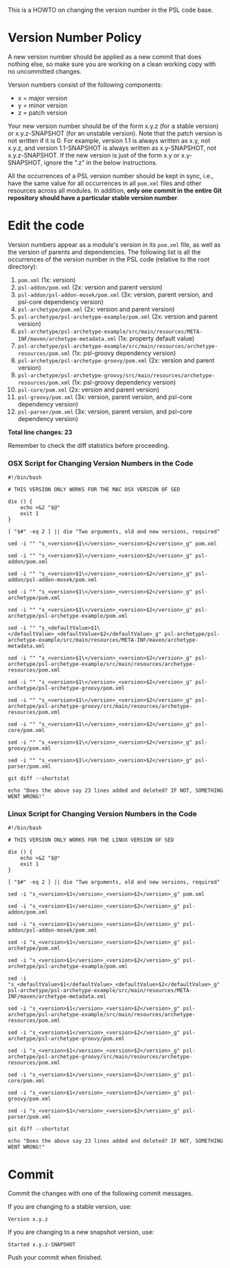 This is a HOWTO on changing the version number in the PSL code base.

# Version Number Policy

A new version number should be applied as a new commit that does nothing else, so make sure you are working on a clean working copy with no uncommitted changes.

Version numbers consist of the following components:

* x = major version
* y = minor version
* z = patch version

Your new version number should be of the form x.y.z (for a stable version) or x.y.z-SNAPSHOT (for an unstable version). Note that the patch version is not written if it is 0. For example, version 1.1 is always written as x.y, not x.y.z, and version 1.1-SNAPSHOT is always written as x.y-SNAPSHOT, not x.y.z-SNAPSHOT. If the new version is just of the form x.y or x.y-SNAPSHOT, ignore the ".z" in the below instructions.

All the occurrences of a PSL version number should be kept in sync, i.e., have the same value for all occurrences in all `pom.xml` files and other resources across all modules. In addition, **only one commit in the entire Git repository should have a particular stable version number**.

# Edit the code

Version numbers appear as a module's version in its `pom.xml` file, as well as the version of parents and dependencies.
The following list is all the occurrences of the version number in the PSL code (relative to the root directory):

1. `pom.xml` (1x: version)
1. `psl-addon/pom.xml` (2x: version and parent version)
1. `psl-addon/psl-addon-mosek/pom.xml` (3x: version, parent version, and psl-core dependency version)
1. `psl-archetype/pom.xml` (2x: version and parent version)
1. `psl-archetype/psl-archetype-example/pom.xml` (2x: version and parent version)
1. `psl-archetype/psl-archetype-example/src/main/resources/META-INF/maven/archetype-metadata.xml` (1x: property default value)
1. `psl-archetype/psl-archetype-example/src/main/resources/archetype-resources/pom.xml` (1x: psl-groovy dependency version)
1. `psl-archetype/psl-archetype-groovy/pom.xml` (2x: version and parent version)
1. `psl-archetype/psl-archetype-groovy/src/main/resources/archetype-resources/pom.xml` (1x: psl-groovy dependency version)
1. `psl-core/pom.xml` (2x: version and parent version)
1. `psl-groovy/pom.xml` (3x: version, parent version, and psl-core dependency version)
1. `psl-parser/pom.xml` (3x: version, parent version, and psl-core dependency version)

**Total line changes: 23**

Remember to check the diff statistics before proceeding.

### OSX Script for Changing Version Numbers in the Code

```
#!/bin/bash

# THIS VERSION ONLY WORKS FOR THE MAC OSX VERSION OF SED

die () {
    echo >&2 "$@"
    exit 1
}

[ "$#" -eq 2 ] || die "Two arguments, old and new versions, required"

sed -i "" "s_<version>$1\</version>_<version>$2</version>_g" pom.xml

sed -i "" "s_<version>$1\</version>_<version>$2</version>_g" psl-addon/pom.xml

sed -i "" "s_<version>$1\</version>_<version>$2</version>_g" psl-addon/psl-addon-mosek/pom.xml

sed -i "" "s_<version>$1\</version>_<version>$2</version>_g" psl-archetype/pom.xml

sed -i "" "s_<version>$1\</version>_<version>$2</version>_g" psl-archetype/psl-archetype-example/pom.xml

sed -i "" "s_<defaultValue>$1\</defaultValue>_<defaultValue>$2</defaultValue>_g" psl-archetype/psl-archetype-example/src/main/resources/META-INF/maven/archetype-metadata.xml

sed -i "" "s_<version>$1\</version>_<version>$2</version>_g" psl-archetype/psl-archetype-example/src/main/resources/archetype-resources/pom.xml

sed -i "" "s_<version>$1\</version>_<version>$2</version>_g" psl-archetype/psl-archetype-groovy/pom.xml

sed -i "" "s_<version>$1\</version>_<version>$2</version>_g" psl-archetype/psl-archetype-groovy/src/main/resources/archetype-resources/pom.xml

sed -i "" "s_<version>$1\</version>_<version>$2</version>_g" psl-core/pom.xml

sed -i "" "s_<version>$1\</version>_<version>$2</version>_g" psl-groovy/pom.xml

sed -i "" "s_<version>$1\</version>_<version>$2</version>_g" psl-parser/pom.xml

git diff --shortstat

echo "Does the above say 23 lines added and deleted? IF NOT, SOMETHING WENT WRONG!"
```

### Linux Script for Changing Version Numbers in the Code

```
#!/bin/bash

# THIS VERSION ONLY WORKS FOR THE LINUX VERSION OF SED

die () {
    echo >&2 "$@"
    exit 1
}

[ "$#" -eq 2 ] || die "Two arguments, old and new versions, required"

sed -i "s_<version>$1</version>_<version>$2</version>_g" pom.xml

sed -i "s_<version>$1</version>_<version>$2</version>_g" psl-addon/pom.xml

sed -i "s_<version>$1</version>_<version>$2</version>_g" psl-addon/psl-addon-mosek/pom.xml

sed -i "s_<version>$1</version>_<version>$2</version>_g" psl-archetype/pom.xml

sed -i "s_<version>$1</version>_<version>$2</version>_g" psl-archetype/psl-archetype-example/pom.xml

sed -i "s_<defaultValue>$1</defaultValue>_<defaultValue>$2</defaultValue>_g" psl-archetype/psl-archetype-example/src/main/resources/META-INF/maven/archetype-metadata.xml

sed -i "s_<version>$1</version>_<version>$2</version>_g" psl-archetype/psl-archetype-example/src/main/resources/archetype-resources/pom.xml

sed -i "s_<version>$1</version>_<version>$2</version>_g" psl-archetype/psl-archetype-groovy/pom.xml

sed -i "s_<version>$1</version>_<version>$2</version>_g" psl-archetype/psl-archetype-groovy/src/main/resources/archetype-resources/pom.xml

sed -i "s_<version>$1</version>_<version>$2</version>_g" psl-core/pom.xml

sed -i "s_<version>$1</version>_<version>$2</version>_g" psl-groovy/pom.xml

sed -i "s_<version>$1</version>_<version>$2</version>_g" psl-parser/pom.xml

git diff --shortstat

echo "Does the above say 23 lines added and deleted? IF NOT, SOMETHING WENT WRONG!"
```

# Commit

Commit the changes with one of the following commit messages.

If you are changing to a stable version, use:
```
Version x.y.z
```

If you are changing to a new snapshot version, use:
```
Started x.y.z-SNAPSHOT
```

Push your commit when finished.